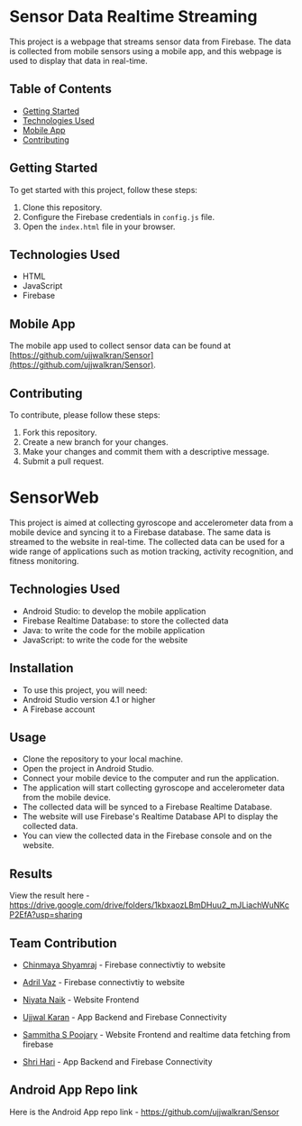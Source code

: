
# Sensor Data Realtime Streaming

This project is a webpage that streams sensor data from Firebase. The data is collected from mobile sensors using a mobile app, and this webpage is used to display that data in real-time.

## Table of Contents

- [Getting Started](#getting-started)
- [Technologies Used](#technologies-used)
- [Mobile App](#mobile-app)
- [Contributing](#contributing)

## Getting Started

To get started with this project, follow these steps:

1. Clone this repository.
2. Configure the Firebase credentials in `config.js` file.
3. Open the `index.html` file in your browser.

## Technologies Used

- HTML
- JavaScript
- Firebase

## Mobile App

The mobile app used to collect sensor data can be found at [https://github.com/ujjwalkran/Sensor](https://github.com/ujjwalkran/Sensor).

## Contributing

To contribute, please follow these steps:

1. Fork this repository.
2. Create a new branch for your changes.
3. Make your changes and commit them with a descriptive message.
4. Submit a pull request.


# SensorWeb
This project is aimed at collecting gyroscope and accelerometer data from a mobile device and syncing it to a Firebase database. The same data is streamed to the website in real-time.
The collected data can be used for a wide range of applications such as motion tracking, activity recognition, and fitness monitoring.

## Technologies Used
- Android Studio: to develop the mobile application <br>
- Firebase Realtime Database: to store the collected data <br>
- Java: to write the code for the mobile application <br>
- JavaScript: to write the code for the website <br>

## Installation
- To use this project, you will need: <br> 
- Android Studio version 4.1 or higher <br>
- A Firebase account

## Usage
- Clone the repository to your local machine. <br>
- Open the project in Android Studio. <br>
- Connect your mobile device to the computer and run the application. <br>
- The application will start collecting gyroscope and accelerometer data from the mobile device. <br>
- The collected data will be synced to a Firebase Realtime Database. <br>
- The website will use Firebase's Realtime Database API to display the collected data. <br>
- You can view the collected data in the Firebase console and on the website. <br>

## Results
 View the result here - https://drive.google.com/drive/folders/1kbxaozLBmDHuu2_mJLiachWuNKcP2EfA?usp=sharing

 ## Team Contribution <br>
 - [Chinmaya Shyamraj](https://github.com/ChinmayaShyamaraj) - Firebase connectivtiy to website <br>
 - [Adril Vaz](https://github.com/adril27) - Firebase connectivtiy to website <br>
 - [Niyata Naik](https://github.com/NiyataNaik) - Website Frontend <br>

- [Ujjwal Karan](https://github.com/ujjwalkran) - App Backend and Firebase Connectivity <br>
- [Sammitha S Poojary](https://github.com/SammithaS) - Website Frontend and realtime data fetching from firebase <br>
- [Shri Hari](https://github.com/Shri243) - App Backend and Firebase Connectivity <br>

## Android App Repo link
Here is the Android App repo link - https://github.com/ujjwalkran/Sensor
 

